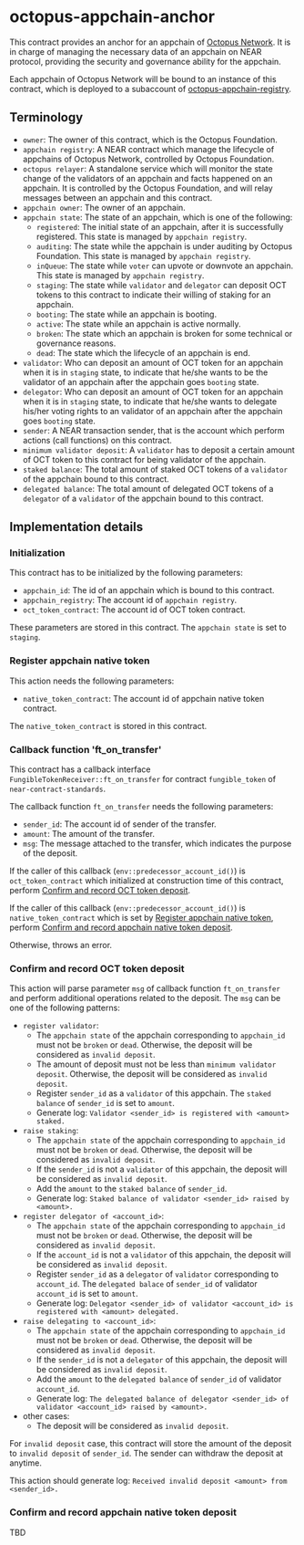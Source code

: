 # octopus-appchain-anchor

This contract provides an anchor for an appchain of [Octopus Network](https://oct.network). It is in charge of managing the necessary data of an appchain on NEAR protocol, providing the security and governance ability for the appchain.

Each appchain of Octopus Network will be bound to an instance of this contract, which is deployed to a subaccount of [octopus-appchain-registry](https://github.com/octopus-network/octopus-appchain-registry).

## Terminology

* `owner`: The owner of this contract, which is the Octopus Foundation.
* `appchain registry`: A NEAR contract which manage the lifecycle of appchains of Octopus Network, controlled by Octopus Foundation.
* `octopus relayer`: A standalone service which will monitor the state change of the validators of an appchain and facts happened on an appchain. It is controlled by the Octopus Foundation, and will relay messages between an appchain and this contract.
* `appchain owner`: The owner of an appchain.
* `appchain state`: The state of an appchain, which is one of the following:
  * `registered`: The initial state of an appchain, after it is successfully registered. This state is managed by `appchain registry`.
  * `auditing`: The state while the appchain is under auditing by Octopus Foundation. This state is managed by `appchain registry`.
  * `inQueue`: The state while `voter` can upvote or downvote an appchain. This state is managed by `appchain registry`.
  * `staging`: The state while `validator` and `delegator` can deposit OCT tokens to this contract to indicate their willing of staking for an appchain.
  * `booting`: The state while an appchain is booting.
  * `active`: The state while an appchain is active normally.
  * `broken`: The state which an appchain is broken for some technical or governance reasons.
  * `dead`: The state which the lifecycle of an appchain is end.
* `validator`: Who can deposit an amount of OCT token for an appchain when it is in `staging` state, to indicate that he/she wants to be the validator of an appchain after the appchain goes `booting` state.
* `delegator`: Who can deposit an amount of OCT token for an appchain when it is in `staging` state, to indicate that he/she wants to delegate his/her voting rights to an validator of an appchain after the appchain goes `booting` state.
* `sender`: A NEAR transaction sender, that is the account which perform actions (call functions) on this contract.
* `minimum validator deposit`: A `validator` has to deposit a certain amount of OCT token to this contract for being validator of the appchain.
* `staked balance`: The total amount of staked OCT tokens of a `validator` of the appchain bound to this contract.
* `delegated balance`: The total amount of delegated OCT tokens of a `delegator` of a `validator` of the appchain bound to this contract.

## Implementation details

### Initialization

This contract has to be initialized by the following parameters:

* `appchain_id`: The id of an appchain which is bound to this contract.
* `appchain_registry`: The account id of `appchain registry`.
* `oct_token_contract`: The account id of OCT token contract.

These parameters are stored in this contract. The `appchain state` is set to `staging`.

### Register appchain native token

This action needs the following parameters:

* `native_token_contract`: The account id of appchain native token contract.

The `native_token_contract` is stored in this contract.

### Callback function 'ft_on_transfer'

This contract has a callback interface `FungibleTokenReceiver::ft_on_transfer` for contract `fungible_token` of `near-contract-standards`.

The callback function `ft_on_transfer` needs the following parameters:

* `sender_id`: The account id of sender of the transfer.
* `amount`: The amount of the transfer.
* `msg`: The message attached to the transfer, which indicates the purpose of the deposit.

If the caller of this callback (`env::predecessor_account_id()`) is `oct_token_contract` which initialized at construction time of this contract, perform [Confirm and record OCT token deposit](#confirm-and-record-oct-token-deposit).

If the caller of this callback (`env::predecessor_account_id()`) is `native_token_contract` which is set by [Register appchain native token](#register-appchain-native-token), perform [Confirm and record appchain native token deposit](#confirm-and-record-appchain-native-token-deposit).

Otherwise, throws an error.

### Confirm and record OCT token deposit

This action will parse parameter `msg` of callback function `ft_on_transfer` and perform additional operations related to the deposit. The `msg` can be one of the following patterns:

* `register validator`:
  * The `appchain state` of the appchain corresponding to `appchain_id` must not be `broken` or `dead`. Otherwise, the deposit will be considered as `invalid deposit`.
  * The amount of deposit must not be less than `minimum validator deposit`. Otherwise, the deposit will be considered as `invalid deposit`.
  * Register `sender_id` as a `validator` of this appchain. The `staked balance` of `sender_id` is set to `amount`.
  * Generate log: `Validator <sender_id> is registered with <amount> staked.`
* `raise staking`:
  * The `appchain state` of the appchain corresponding to `appchain_id` must not be `broken` or `dead`. Otherwise, the deposit will be considered as `invalid deposit`.
  * If the `sender_id` is not a `validator` of this appchain, the deposit will be considered as `invalid deposit`.
  * Add the `amount` to the `staked balance` of `sender_id`.
  * Generate log: `Staked balance of validator <sender_id> raised by <amount>.`
* `register delegator of <account_id>`:
  * The `appchain state` of the appchain corresponding to `appchain_id` must not be `broken` or `dead`. Otherwise, the deposit will be considered as `invalid deposit`.
  * If the `account_id` is not a `validator` of this appchain, the deposit will be considered as `invalid deposit`.
  * Register `sender_id` as a `delegator` of `validator` corresponding to `account_id`. The `delegated balace` of `sender_id` of validator `account_id` is set to `amount`.
  * Generate log: `Delegator <sender_id> of validator <account_id> is registered with <amount> delegated.`
* `raise delegating to <account_id>`:
  * The `appchain state` of the appchain corresponding to `appchain_id` must not be `broken` or `dead`. Otherwise, the deposit will be considered as `invalid deposit`.
  * If the `sender_id` is not a `delegator` of this appchain, the deposit will be considered as `invalid deposit`.
  * Add the `amount` to the `delegated balance` of `sender_id` of validator `account_id`.
  * Generate log: `The delegated balance of delegator <sender_id> of validator <account_id> raised by <amount>.`
* other cases:
  * The deposit will be considered as `invalid deposit`.

For `invalid deposit` case, this contract will store the amount of the deposit to `invalid deposit` of `sender_id`. The sender can withdraw the deposit at anytime.

This action should generate log: `Received invalid deposit <amount> from <sender_id>.`

### Confirm and record appchain native token deposit

TBD
